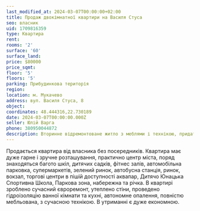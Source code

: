 ```yaml
---
last_modified_at: 2024-03-07T00:00:00+02:00
title: Продаж двокімнатної квартири на Василя Стуса
seo: власник
uid: 1709816359
type: Квартира
rent:
rooms: '2'
surface: '60'
surface_land:
price: $80000
price_sqmt:
floor: '5'
floors: '5'
parking: Прибудинкова територія
region:
location: м. Мукачево
address: вул. Василя Стуса, 8
object:
coordinates: 48.444316,22.730189
date: 2024-03-07T00:00:00.000Z
seller: Юлій Варга
phone: 380950044872
description: Вторинне відремонтоване житло з меблями і технікою, придатне і готове для проживання
---
```


Продається квартира від власника без посередників. Квартира має дуже гарне і зручне розташування, практично центр міста, поряд знаходяться багото шкіл, дитячих садків, фітнес залів, автомобільна парковка, супермаркетів, зелений ринок, автобусна станція, ринок, вокзал, торгові центри в пішій доступності аквапар, Дитячо Юнацька Спортивна Школа, Паркова зона, набережна та річка. В квартирі зроблено сучасний євроремонт, утеплено стіни, проведено гідроізоляцію ванної кімнати та кухні, автономне опалення, повністю мебльована, з сучасною технікою. В утриманні є дуже економною.

